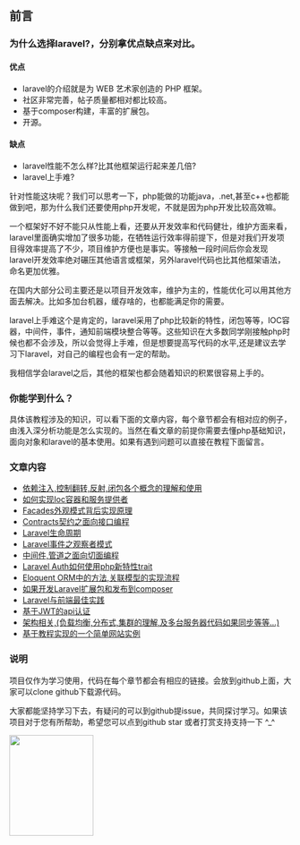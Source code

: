 ## 前言

### 为什么选择laravel?，分别拿优点缺点来对比。

#### 优点

+ laravel的介绍就是为 WEB 艺术家创造的 PHP 框架。
+ 社区非常完善，帖子质量都相对都比较高。
+ 基于composer构建，丰富的扩展包。
+ 开源。


#### 缺点
+ laravel性能不怎么样?比其他框架运行起来差几倍?
+ laravel上手难?

针对性能这块呢？我们可以思考一下，php能做的功能java，.net,甚至c++也都能做到吧，那为什么我们还要使用php开发呢，不就是因为php开发比较高效嘛。

一个框架好不好不能只从性能上看，还要从开发效率和代码健壮，维护方面来看，laravel里面确实增加了很多功能，在牺牲运行效率得前提下，但是对我们开发项目得效率提高了不少，项目维护方便也是事实。等接触一段时间后你会发现laravel开发效率绝对碾压其他语言或框架，另外laravel代码也比其他框架语法，命名更加优雅。

在国内大部分公司主要还是以项目开发效率，维护为主的，性能优化可以用其他方面去解决。比如多加台机器，缓存啥的，也都能满足你的需要。

laravel上手难这个是肯定的，laravel采用了php比较新的特性，闭包等等，IOC容器，中间件，事件，通知前端模块整合等等。这些知识在大多数同学刚接触php时候也都不会涉及，所以会觉得上手难，但是想要提高写代码的水平,还是建议去学习下laravel，对自己的编程也会有一定的帮助。

我相信学会laravel之后，其他的框架也都会随着知识的积累很容易上手的。

### 你能学到什么？

具体该教程涉及的知识，可以看下面的文章内容，每个章节都会有相对应的例子，由浅入深分析功能是怎么实现的。当然在看文章的前提你需要去懂php基础知识，面向对象和laravel的基本使用。如果有遇到问题可以直接在教程下面留言。

### 文章内容

- [依赖注入,控制翻转,反射,闭包各个概念的理解和使用](https://github.com/cxp1539/laravel-core-learn/issues/1)
- [如何实现Ioc容器和服务提供者](https://github.com/cxp1539/laravel-core-learn/issues/2)
- [Facades外观模式背后实现原理](https://github.com/cxp1539/laravel-core-learn/issues/3)
- [Contracts契约之面向接口编程](https://github.com/cxp1539/laravel-core-learn/issues/4)
- [Laravel生命周期](https://github.com/cxp1539/laravel-core-learn/issues/5)
- [Laravel事件之观察者模式](https://github.com/cxp1539/laravel-core-learn/issues/6)
- [中间件,管道之面向切面编程](https://github.com/cxp1539/laravel-core-learn/issues/7)
- [Laravel Auth如何使用php新特性trait](https://github.com/cxp1539/laravel-core-learn/issues/8)
- [Eloquent ORM中的方法,关联模型的实现流程](https://github.com/cxp1539/laravel-core-learn/issues/9)
- [如果开发Laravel扩展包和发布到composer](https://github.com/cxp1539/laravel-core-learn/issues/10)
- [Laravel与前端最佳实践](https://github.com/cxp1539/laravel-core-learn/issues/11)
- [基于JWT的api认证](https://github.com/cxp1539/laravel-core-learn/issues/12)
- [架构相关,(负载均衡,分布式,集群的理解,及多台服务器代码如果同步等等...)](https://github.com/cxp1539/laravel-core-learn/issues/13)
- [基于教程实现的一个简单网站实例](https://github.com/cxp1539/laravel-core-learn/issues/14)

### 说明

项目仅作为学习使用，代码在每个章节都会有相应的链接。会放到github上面，大家可以clone github下载源代码。

大家都能坚持学习下去，有疑问的可以到github提issue，共同探讨学习。如果该项目对于您有所帮助，希望您可以点到github star 或者打赏支持支持一下 ^_^ 

<img src="https://github.com/cxp1539/laravel-core-learn/blob/master/1547626033889.jpg" width="150" height="180" />
